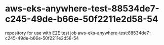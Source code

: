 # aws-eks-anywhere-test-88534de7-c245-49de-b66e-50f2211e2d58-54
repository for use with E2E test job aws-eks-anywhere-test:88534de7-c245-49de-b66e-50f2211e2d58-54
